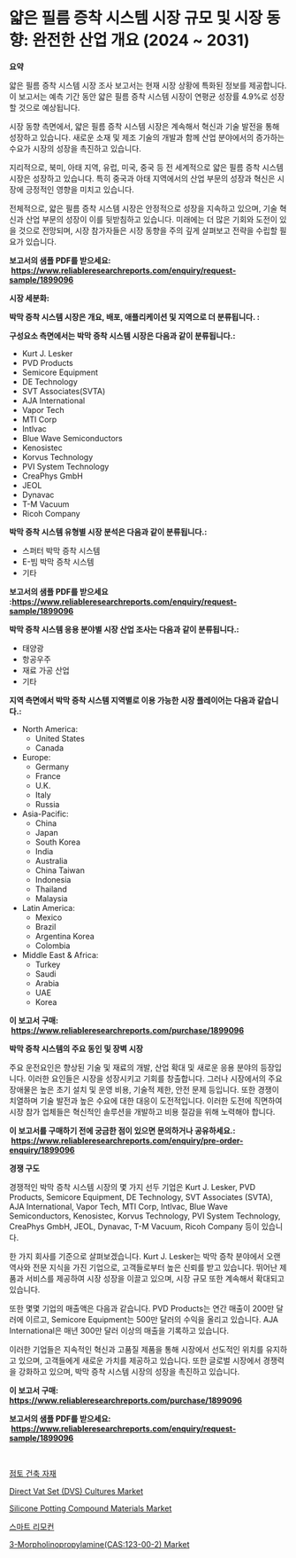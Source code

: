 <p><h1>얇은 필름 증착 시스템 시장 규모 및 시장 동향: 완전한 산업 개요 (2024 ~ 2031)</h1></p><p><strong>요약</strong></p>
<p><p>얇은 필름 증착 시스템 시장 조사 보고서는 현재 시장 상황에 특화된 정보를 제공합니다. 이 보고서는 예측 기간 동안 얇은 필름 증착 시스템 시장이 연평균 성장률 4.9%로 성장할 것으로 예상됩니다.</p><p>시장 동향 측면에서, 얇은 필름 증착 시스템 시장은 계속해서 혁신과 기술 발전을 통해 성장하고 있습니다. 새로운 소재 및 제조 기술의 개발과 함께 산업 분야에서의 증가하는 수요가 시장의 성장을 촉진하고 있습니다.</p><p>지리적으로, 북미, 아태 지역, 유럽, 미국, 중국 등 전 세계적으로 얇은 필름 증착 시스템 시장은 성장하고 있습니다. 특히 중국과 아태 지역에서의 산업 부문의 성장과 혁신은 시장에 긍정적인 영향을 미치고 있습니다.</p><p>전체적으로, 얇은 필름 증착 시스템 시장은 안정적으로 성장을 지속하고 있으며, 기술 혁신과 산업 부문의 성장이 이를 뒷받침하고 있습니다. 미래에는 더 많은 기회와 도전이 있을 것으로 전망되며, 시장 참가자들은 시장 동향을 주의 깊게 살펴보고 전략을 수립할 필요가 있습니다.</p></p>
<p><strong>보고서의 샘플 PDF를 받으세요: &nbsp;<a href="https://www.reliableresearchreports.com/enquiry/request-sample/1899096">https://www.reliableresearchreports.com/enquiry/request-sample/1899096</a></strong></p>
<p><strong>시장 세분화:</strong></p>
<p><strong> 박막 증착 시스템 시장은 개요, 배포, 애플리케이션 및 지역으로 더 분류됩니다. :</strong></p>
<p><strong>구성요소 측면에서는 박막 증착 시스템 시장은 다음과 같이 분류됩니다.:</strong></p>
<p><ul><li>Kurt J. Lesker</li><li>PVD Products</li><li>Semicore Equipment</li><li>DE Technology</li><li>SVT Associates(SVTA)</li><li>AJA International</li><li>Vapor Tech</li><li>MTI Corp</li><li>Intlvac</li><li>Blue Wave Semiconductors</li><li>Kenosistec</li><li>Korvus Technology</li><li>PVI System Technology</li><li>CreaPhys GmbH</li><li>JEOL</li><li>Dynavac</li><li>T-M Vacuum</li><li>Ricoh Company</li></ul></p>
<p><strong> 박막 증착 시스템 유형별 시장 분석은 다음과 같이 분류됩니다.:</strong></p>
<p><ul><li>스퍼터 박막 증착 시스템</li><li>E-빔 박막 증착 시스템</li><li>기타</li></ul></p>
<p><strong>보고서의 샘플 PDF를 받으세요 :<a href="https://www.reliableresearchreports.com/enquiry/request-sample/1899096">https://www.reliableresearchreports.com/enquiry/request-sample/1899096</a></strong></p>
<p><strong> 박막 증착 시스템 응용 분야별 시장 산업 조사는 다음과 같이 분류됩니다.:</strong></p>
<p><ul><li>태양광</li><li>항공우주</li><li>재료 가공 산업</li><li>기타</li></ul></p>
<p><strong>지역 측면에서 박막 증착 시스템 지역별로 이용 가능한 시장 플레이어는 다음과 같습니다.:</strong></p>
<p><ul>
    <li>
        North America:
        <ul>
            <li>United States</li>
            <li>Canada</li>
        </ul>
    </li>
    <li>
        Europe:
        <ul>
            <li>Germany</li>
            <li>France</li>
            <li>U.K.</li>
            <li>Italy</li>
            <li>Russia</li>
        </ul>
    </li>
    <li>
        Asia-Pacific:
        <ul>
            <li>China</li>
            <li>Japan</li>
            <li>South Korea</li>
            <li>India</li>
            <li>Australia</li>
            <li>China Taiwan</li>
            <li>Indonesia</li>
            <li>Thailand</li>
            <li>Malaysia</li>
        </ul>
    </li>
    <li>
        Latin America:
        <ul>
            <li>Mexico</li>
            <li>Brazil</li>
            <li>Argentina Korea</li>
            <li>Colombia</li>
        </ul>
    </li>
    <li>
        Middle East & Africa:
        <ul>
            <li>Turkey</li>
            <li>Saudi</li>
            <li>Arabia</li>
            <li>UAE</li>
            <li>Korea</li>
        </ul>
    </li>
    </ul></p>
<p><strong>이 보고서 구매: &nbsp;<a href="https://www.reliableresearchreports.com/purchase/1899096">https://www.reliableresearchreports.com/purchase/1899096</a></strong></p>
<p><strong>박막 증착 시스템의 주요 동인 및 장벽 시장</strong></p>
<p><p>주요 운전요인은 향상된 기술 및 재료의 개발, 산업 확대 및 새로운 응용 분야의 등장입니다. 이러한 요인들은 시장을 성장시키고 기회를 창출합니다. 그러나 시장에서의 주요 장애물은 높은 초기 설치 및 운영 비용, 기술적 제한, 안전 문제 등입니다. 또한 경쟁이 치열하며 기술 발전과 높은 수요에 대한 대응이 도전적입니다. 이러한 도전에 직면하여 시장 참가 업체들은 혁신적인 솔루션을 개발하고 비용 절감을 위해 노력해야 합니다.</p></p>
<p><strong>이 보고서를 구매하기 전에 궁금한 점이 있으면 문의하거나 공유하세요.: &nbsp;<a href="https://www.reliableresearchreports.com/enquiry/pre-order-enquiry/1899096">https://www.reliableresearchreports.com/enquiry/pre-order-enquiry/1899096</a></strong></p>
<p><strong>경쟁 구도</strong></p>
<p><p>경쟁적인 박막 증착 시스템 시장의 몇 가지 선두 기업은 Kurt J. Lesker, PVD Products, Semicore Equipment, DE Technology, SVT Associates (SVTA), AJA International, Vapor Tech, MTI Corp, Intlvac, Blue Wave Semiconductors, Kenosistec, Korvus Technology, PVI System Technology, CreaPhys GmbH, JEOL, Dynavac, T-M Vacuum, Ricoh Company 등이 있습니다. </p><p>한 가지 회사를 기준으로 살펴보겠습니다. Kurt J. Lesker는 박막 증착 분야에서 오랜 역사와 전문 지식을 가진 기업으로, 고객들로부터 높은 신뢰를 받고 있습니다. 뛰어난 제품과 서비스를 제공하여 시장 성장을 이끌고 있으며, 시장 규모 또한 계속해서 확대되고 있습니다. </p><p>또한 몇몇 기업의 매출액은 다음과 같습니다. PVD Products는 연간 매출이 200만 달러에 이르고, Semicore Equipment는 500만 달러의 수익을 올리고 있습니다. AJA International은 매년 300만 달러 이상의 매출을 기록하고 있습니다.</p><p>이러한 기업들은 지속적인 혁신과 고품질 제품을 통해 시장에서 선도적인 위치를 유지하고 있으며, 고객들에게 새로운 가치를 제공하고 있습니다. 또한 글로벌 시장에서 경쟁력을 강화하고 있으며, 박막 증착 시스템 시장의 성장을 촉진하고 있습니다.</p></p>
<p><strong>이 보고서 구매: &nbsp; <a href="https://www.reliableresearchreports.com/purchase/1899096">https://www.reliableresearchreports.com/purchase/1899096</a></strong></p>
<p><strong>보고서의 샘플 PDF를 받으세요: &nbsp;<a href="https://www.reliableresearchreports.com/enquiry/request-sample/1899096">https://www.reliableresearchreports.com/enquiry/request-sample/1899096</a></strong><strong></strong></p>
<p>&nbsp;</p>
<p><p><a href="https://github.com/trmesnao7959541/Market-Research-Report-List-1/blob/main/39411661578.md">점토 건축 자재</a></p><p><a href="https://github.com/jhcraigie/Market-Research-Report-List-2/blob/main/direct-vat-set-dvs-cultures-market.md">Direct Vat Set (DVS) Cultures Market</a></p><p><a href="https://github.com/PeterParrish5/Market-Research-Report-List-4/blob/main/silicone-potting-compound-materials-market.md">Silicone Potting Compound Materials Market</a></p><p><a href="https://github.com/vsn7qpua81q/Market-Research-Report-List-1/blob/main/34102691579.md">스마트 리모컨</a></p><p><a href="https://florentine-yuzu-f42.notion.site/3-Morpholinopropylamine-CAS-123-00-2-Market-Size-Share-Trends-Analysis-Report-By-Application-Re-8d5517a04146427ca523e3df2b5de680">3-Morpholinopropylamine(CAS:123-00-2) Market</a></p></p>